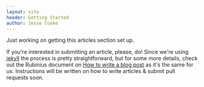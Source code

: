 ```yaml
---
layout: site
header: Getting Started
author: Jesse Cooke
---
```


Just working on getting this articles section set up.

If you're interested in submitting an article, please, do! Since we're using [jekyll](https://github.com/mojombo/jekyll) the process is pretty straightforward, but for some more details, check out the Rubinius document on [How to write a blog post](http://rubini.us/doc/en/how-to/write-a-blog-post/) as it's the same for us. Instructions will be written on how to write articles & submit pull requests soon.
